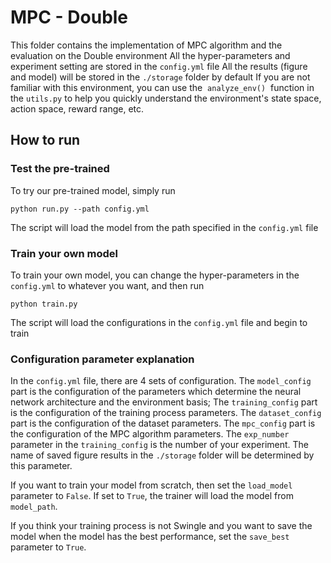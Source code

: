 # MPC - Double
This folder contains the implementation of MPC algorithm and the evaluation on the Double environment
All the hyper-parameters and experiment setting are stored in the ```config.yml``` file
All the results (figure and model) will be stored in the ```./storage``` folder by default
If you are not familiar with this environment, you can use the  `analyze_env()`  function in the `utils.py` to help you quickly understand the environment's state space, action space, reward range, etc.
## How to run
### Test the pre-trained
To try our pre-trained model, simply run
```angularjs
python run.py --path config.yml
```
The script will load the model from the path specified in the ```config.yml``` file
### Train your own model
To train your own model, you can change the hyper-parameters in the ```config.yml``` to whatever you want,
and then run
```angularjs
python train.py
```
The script will load the configurations in the ```config.yml``` file and begin to train
### Configuration parameter explanation
In the ```config.yml``` file, there are 4 sets of configuration.
The `model_config`  part is the configuration of the parameters which determine the neural network architecture and the environment basis;
The `training_config` part is the configuration of the training process parameters.
The `dataset_config` part is the configuration of the dataset parameters.
The `mpc_config` part is the configuration of the MPC algorithm parameters.
The `exp_number` parameter in the `training_config` is the number of your experiment. The name of saved figure results in the `./storage` folder will be determined by this parameter.

If you want to train your model from scratch, then set the `load_model` parameter to `False`. If set to `True`, the trainer will load the model from `model_path`.

If you think your training process is not Swingle and you want to save the model when the model has the best performance, set the `save_best` parameter to `True`.

